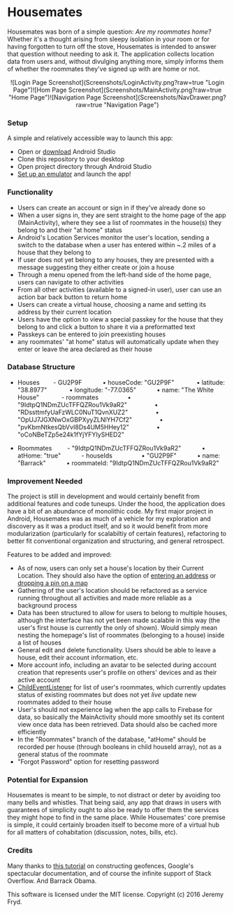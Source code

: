 # Housemates


Housemates was born of a simple question: _Are my roommates home?_ Whether it's a thought arising from sleepy isolation in your room or for having forgotten to turn off the stove, Housemates is intended to answer that question without needing to ask it. The application collects location data from users and, without divulging anything more, simply informs them of whether the roommates they've signed up with are home or not.


<center>![Login Page Screenshot](Screenshots/LoginActivity.png?raw=true "Login Page")![Hom Page Screenshot](Screenshots/MainActivity.png?raw=true "Home Page")![Navigation Page Screenshot](Screenshots/NavDrawer.png?raw=true "Navigation Page")</center>


### Setup

A simple and relatively accessible way to launch this app:

* Open or [download](https://developer.android.com/studio/index.html) Android Studio
* Clone this repository to your desktop
* Open project directory through Android Studio
* [Set up an emulator](https://developer.android.com/studio/run/managing-avds.html) and launch the app!


### Functionality

* Users can create an account or sign in if they've already done so
* When a user signs in, they are sent straight to the home page of the app (MainActivity), where they see a list of roommates in the house(s) they belong to and their "at home" status
* Android's Location Services monitor the user's location, sending a switch to the database when a user has entered within ~.2 miles of a house that they belong to
* If user does not yet belong to any houses, they are presented with a message suggesting they either create or join a house
* Through a menu opened from the left-hand side of the home page, users can navigate to other activities
* From all other activities (available to a signed-in user), user can use an action bar back button to return home
* Users can create a virtual house, choosing a name and setting its address by their current location
* Users have the option to view a special passkey for the house that they belong to and click a button to share it via a preformatted text
* Passkeys can be entered to join preexisting houses
* any roommates' "at home" status will automatically update when they enter or leave the area declared as their house


### Database Structure

- Houses 
&nbsp;&nbsp;&nbsp;&nbsp;&nbsp;&nbsp;- GU2P9F
&nbsp;&nbsp;&nbsp;&nbsp;&nbsp;&nbsp;&nbsp;&nbsp;&nbsp;&nbsp;        • houseCode: "GU2P9F" 
&nbsp;&nbsp;&nbsp;&nbsp;&nbsp;&nbsp;&nbsp;&nbsp;&nbsp;&nbsp;        • latitude: "38.8977" 
&nbsp;&nbsp;&nbsp;&nbsp;&nbsp;&nbsp;&nbsp;&nbsp;&nbsp;&nbsp;        • longitude: "-77.0365"
&nbsp;&nbsp;&nbsp;&nbsp;&nbsp;&nbsp;&nbsp;&nbsp;&nbsp;&nbsp;        • name: "The White House" 
&nbsp;&nbsp;&nbsp;&nbsp;&nbsp;&nbsp;&nbsp;&nbsp;&nbsp;&nbsp;        -  roommates 
&nbsp;&nbsp;&nbsp;&nbsp;&nbsp;&nbsp;&nbsp;&nbsp;&nbsp;&nbsp;&nbsp;&nbsp;&nbsp;&nbsp;            • "9IdtpQ1NDmZUcTFFQZRou1Vk9aR2"
&nbsp;&nbsp;&nbsp;&nbsp;&nbsp;&nbsp;&nbsp;&nbsp;&nbsp;&nbsp;&nbsp;&nbsp;&nbsp;&nbsp;            • "RDssttmfyUaFzWLC0NuT1QvnXUZ2"
&nbsp;&nbsp;&nbsp;&nbsp;&nbsp;&nbsp;&nbsp;&nbsp;&nbsp;&nbsp;&nbsp;&nbsp;&nbsp;&nbsp;            • "OpUJ7JGXNwOxGBPXyyZLNlYH7Cf2"
&nbsp;&nbsp;&nbsp;&nbsp;&nbsp;&nbsp;&nbsp;&nbsp;&nbsp;&nbsp;&nbsp;&nbsp;&nbsp;&nbsp;            • "pvKbmNtkesQbVvI8Ds4UM5HHey12"
&nbsp;&nbsp;&nbsp;&nbsp;&nbsp;&nbsp;&nbsp;&nbsp;&nbsp;&nbsp;&nbsp;&nbsp;&nbsp;&nbsp;            • "oCoNBeTZp5e24k1fYjYFYIySHED2"

- Roommates 
&nbsp;&nbsp;&nbsp;&nbsp;&nbsp;&nbsp;    - "9IdtpQ1NDmZUcTFFQZRou1Vk9aR2"
&nbsp;&nbsp;&nbsp;&nbsp;&nbsp;&nbsp;&nbsp;&nbsp;&nbsp;&nbsp;        • atHome: "true"
&nbsp;&nbsp;&nbsp;&nbsp;&nbsp;&nbsp;&nbsp;&nbsp;&nbsp;&nbsp;        -  houseIds 
&nbsp;&nbsp;&nbsp;&nbsp;&nbsp;&nbsp;&nbsp;&nbsp;&nbsp;&nbsp;&nbsp;&nbsp;&nbsp;&nbsp;            • "GU2P9F"
&nbsp;&nbsp;&nbsp;&nbsp;&nbsp;&nbsp;&nbsp;&nbsp;&nbsp;&nbsp;        • name: "Barrack"
&nbsp;&nbsp;&nbsp;&nbsp;&nbsp;&nbsp;&nbsp;&nbsp;&nbsp;&nbsp;        • roommateId: "9IdtpQ1NDmZUcTFFQZRou1Vk9aR2" 


### Improvement Needed

The project is still in development and would certainly benefit from additional features and code tuneups. Under the hood, the application does have a bit of an abundance of monolithic code. My first major project in Android, Housemates was as much of a vehicle for my exploration and discovery as it was a product itself, and so it would benefit from more modularization (particularly for scalabiltiy of certain features), refactoring to better fit conventional organization and structuring, and general retrospect.


Features to be added and improved:
* As of now, users can only set a house's location by their Current Location. They should also have the option of [entering an address](https://developers.google.com/maps/documentation/geocoding/intro) or [dropping a pin on a map](https://developers.google.com/maps/documentation/android-api/map)
* Gathering of the user's location should be refactored as a service running throughout all activities and made more reliable as a background process
* Data has been structured to allow for users to belong to multiple houses, although the interface has not yet been made scalable in this way (the user's first house is currently the only of shown). Would simply mean nesting the homepage's list of roommates (belonging to a house) inside a list of houses
* General edit and delete functionality. Users should be able to leave a house, edit their account information, etc.
* More account info, including an avatar to be selected during account creation that represents user's profile on others' devices and as their active account
* [ChildEventListener](https://www.firebase.com/docs/java-api/javadoc/com/firebase/client/ChildEventListener.html) for list of user's roommates, which currently updates status of existing roommates but does not yet _live_ update new roommates added to their house
* User's should not experience lag when the app calls to Firebase for data, so basically the MainActivity should more smoothly set its content view once data has been retrieved. Data should also be cached more efficiently
* In the "Roommates" branch of the database, "atHome" should be recorded per house (through booleans in child houseId array), not as a general status of the roommate
* "Forgot Password" option for resetting password


### Potential for Expansion

Housemates is meant to be simple, to not distract or deter by avoiding too many bells and whistles. That being said, any app that draws in users with guarantees of simplicity ought to also be ready to offer them the services they might hope to find in the same place. While Housemates' core premise is simple, it could certainly broaden itself to become more of a virtual hub for all matters of cohabitation (discussion, notes, bills, etc).


### Credits

Many thanks to [this tutorial](https://code.tutsplus.com/tutorials/how-to-work-with-geofences-on-android--cms-26639) on constructing geofences, Google's spectacular documentation, and of course the infinite support of Stack Overflow. And Barrack Obama.

This software is licensed under the MIT license.
Copyright (c) 2016 Jeremy Fryd.